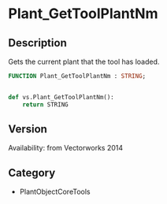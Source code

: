 # Plant_GetToolPlantNm

## Description
Gets the current plant that the tool has loaded.

```pascal
FUNCTION Plant_GetToolPlantNm : STRING;
```

```python

def vs.Plant_GetToolPlantNm():
    return STRING
```

## Version
Availability: from Vectorworks 2014
## Category
* PlantObjectCoreTools

